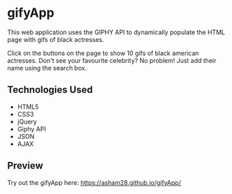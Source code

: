 # gifyApp

This web application uses the GIPHY API to dynamically populate the HTML page with gifs of black actresses. 

Click on the buttons on the page to show 10 gifs of black american actresses. Don't see your favourite celebrity? No problem! Just add their name using the search box.

## Technologies Used
- HTML5
- CSS3
- jQuery
- Giphy API
- JSON
- AJAX

## Preview
Try out the gifyApp here: https://asham28.github.io/gifyApp/